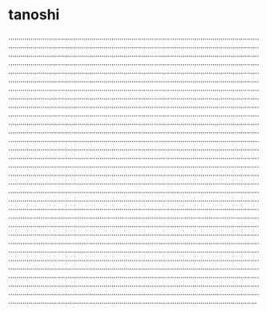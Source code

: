 # tanoshi
...............................................................................................................................................................................................................................................................................................................................................................................................................................................................................................................................................................................................................................................................................................................................................................................................................................................................................................................................................................................................................................................................................................................................................................................................................................................................................................................................................................................................................................................................................................................................................................................................................................................................................................................................................................................................................................................................................................................................................................................................................................................................................................................................................................................................................................................................................................................................................................................................................................................................................................................................................................................................................................................................................................................................................................................................................................................................................................................................................................................................................................................................................................................................................................................................................................................................................................................................................................................................................................................................................................................................................................................................................................................................................................................................................................................................................................................................................................................................................................................................................................................................................................................................